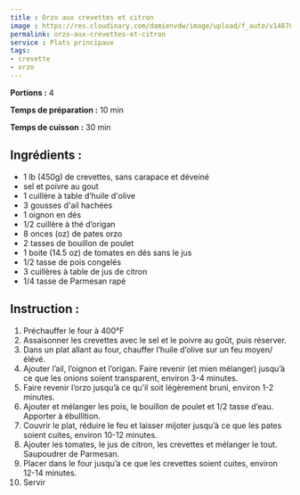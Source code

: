 ```yaml
---
title : Orzo aux crevettes et citron
image : https://res.cloudinary.com/damienvdw/image/upload/f_auto/v1487858573/recettes/Orzo-aux-crevettes-et-citron_jykaj0.jpg
permalink: orzo-aux-crevettes-et-citron
service : Plats principaux
tags:
- crevette
- orzo
---
```


**Portions :** 4

**Temps de préparation :** 10 min

**Temps de cuisson :** 30 min

## Ingrédients :
- 1 lb (450g) de crevettes, sans carapace et déveiné
- sel et poivre au gout
- 1 cuillère à table d’huile d'olive
- 3 gousses d'ail hachées
- 1 oignon en dés
- 1/2 cuillère à thé d’origan
- 8 onces (oz) de pates orzo
- 2 tasses de bouillon de poulet
- 1 boite (14.5 oz) de tomates en dés sans le jus
- 1/2 tasse de pois congelés
- 3 cuillères à table de jus de citron
- 1/4 tasse de Parmesan rapé

## Instruction :
1. Préchauffer le four à 400°F
2. Assaisonner les crevettes avec le sel et le poivre au goût, puis réserver.
3. Dans un plat allant au four, chauffer l’huile d’olive sur un feu moyen/élévé.
4. Ajouter l’ail, l’oignon et l’origan. Faire revenir (et mien mélanger) jusqu’à ce que les onions soient transparent, environ 3-4 minutes.
5. Faire revenir l’orzo jusqu’à ce qu’il soit légèrement bruni, environ 1-2 minutes.
6. Ajouter et mélanger les pois, le bouillon de poulet et 1/2 tasse d’eau. Apporter à ébullition.
7. Couvrir le plat, réduire le feu et laisser mijoter jusqu’à ce que les pates soient cuites, environ 10-12 minutes.
8. Ajouter les tomates, le jus de citron, les crevettes et mélanger le tout. Saupoudrer de Parmesan.
9. Placer dans le four jusqu’a ce que les crevettes soient cuites, environ 12-14 minutes.
10. Servir
